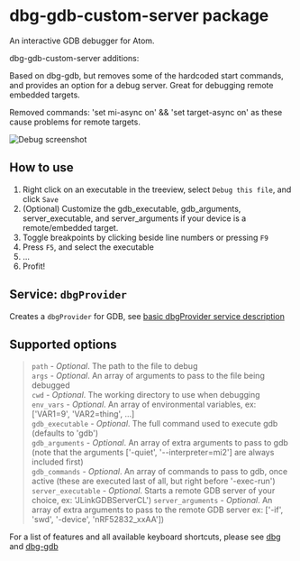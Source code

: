 # dbg-gdb-custom-server package

An interactive GDB debugger for Atom.

dbg-gdb-custom-server additions:

Based on dbg-gdb, but removes some of the hardcoded start commands, and provides an option for a debug server. Great for debugging remote embedded targets.

Removed commands: 'set mi-async on' && 'set target-async on' as these cause problems for remote targets.

![Debug screenshot](http://i.imgur.com/XcI592U.png)

## How to use

1. Right click on an executable in the treeview, select `Debug this file`, and click `Save`
2. (Optional) Customize the gdb_executable, gdb_arguments, server_executable, and server_arguments if your device is a remote/embedded target.
3. Toggle breakpoints by clicking beside line numbers or pressing `F9`
4. Press `F5`, and select the executable
5. ...
6. Profit!

## Service: `dbgProvider`

Creates a `dbgProvider` for GDB, see [basic dbgProvider  service description](https://github.com/31i73/atom-dbg#consumed-service-dbgprovider)

## Supported options
> `path` - *Optional*. The path to the file to debug  
> `args` - *Optional*. An array of arguments to pass to the file being debugged  
> `cwd` - *Optional*. The working directory to use when debugging  
> `env_vars` - *Optional*. An array of environmental variables, ex: ['VAR1=9', 'VAR2=thing', ...]  
> `gdb_executable` - *Optional*. The full command used to execute gdb (defaults to 'gdb')  
> `gdb_arguments` - *Optional*. An array of extra arguments to pass to gdb (note that the arguments ['-quiet', '--interpreter=mi2'] are always included first)  
> `gdb_commands` - *Optional*. An array of commands to pass to gdb, once active (these are executed last of all, but right before '-exec-run')  
> `server_executable` - *Optional*. Starts a remote GDB server of your choice, ex: 'JLinkGDBServerCL')
> `server_arguments` - *Optional*. An array of extra arguments to pass to the remote GDB server ex: ['-if', 'swd', '-device', 'nRF52832_xxAA'])

For a list of features and all available keyboard shortcuts, please see [dbg](https://atom.io/packages/dbg) and [dbg-gdb](https://atom.io/packages/dbg-gdb)
